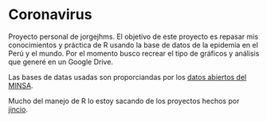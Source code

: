 Coronavirus
===========

Proyecto personal de jorgejhms. El objetivo de este proyecto es repasar mis conocimientos y práctica de R usando la base de datos de la epidemia en el Perú y el mundo. Por el momento busco recrear el tipo de gráficos y análisis que generé en un Google Drive.

Las bases de datas usadas son proporciandas por los [datos abiertos del MINSA](https://www.minsa.gob.pe/datosabiertos/).

Mucho del manejo de R lo estoy sacando de los proyectos hechos por [jincio](https://github.com/jincio).